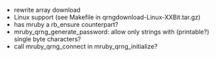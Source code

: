 - rewrite array download
- Linux support (see Makefile in qrngdownload-Linux-XXBit.tar.gz)
- has mruby a rb_ensure counterpart?
- mruby_qrng_generate_password: allow only strings with (printable?) single byte characters?
- call mruby_qrng_connect in mruby_qrng_initialize?

